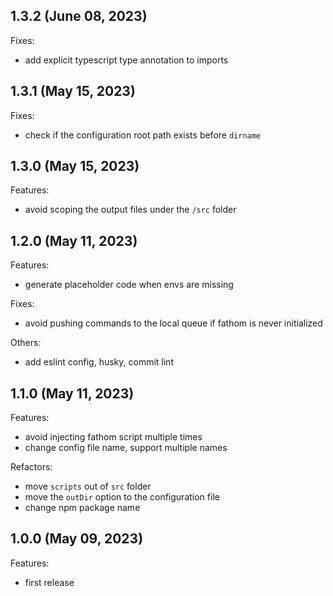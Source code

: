 ## 1.3.2 (June 08, 2023)

Fixes:

- add explicit typescript type annotation to imports

## 1.3.1 (May 15, 2023)

Fixes:

- check if the configuration root path exists before `dirname`

## 1.3.0 (May 15, 2023)

Features:

- avoid scoping the output files under the `/src` folder

## 1.2.0 (May 11, 2023)

Features:

- generate placeholder code when envs are missing

Fixes:

- avoid pushing commands to the local queue if fathom is never initialized

Others:

- add eslint config, husky, commit lint

## 1.1.0 (May 11, 2023)

Features:

- avoid injecting fathom script multiple times
- change config file name, support multiple names

Refactors:

- move `scripts` out of `src` folder
- move the `outDir` option to the configuration file
- change npm package name

## 1.0.0 (May 09, 2023)

Features:

- first release
